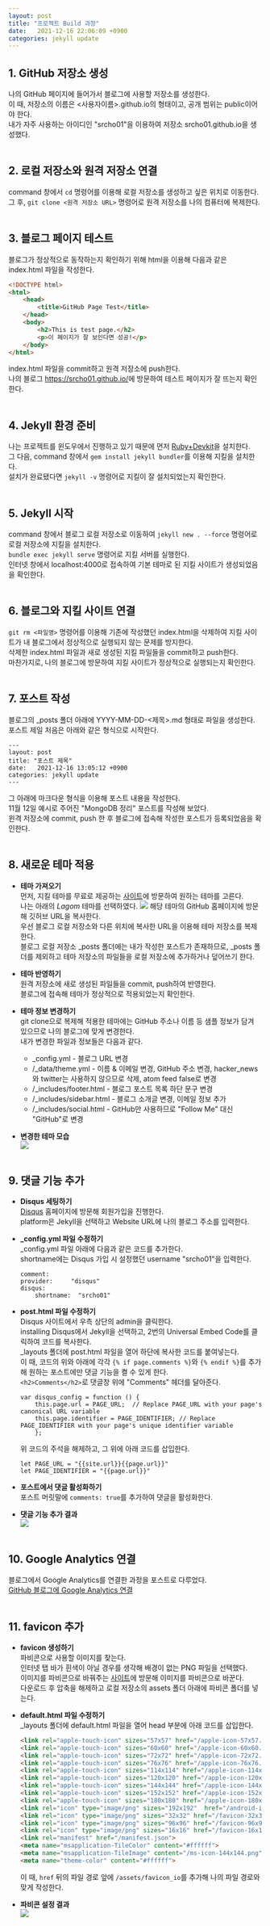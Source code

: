 ```yaml
---
layout: post
title: "프로젝트 Build 과정"
date:   2021-12-16 22:06:09 +0900
categories: jekyll update
---
```


## 1. GitHub 저장소 생성
나의 GitHub 페이지에 들어가서 블로그에 사용할 저장소를 생성한다.  
이 때, 저장소의 이름은 <사용자이름>.github.io의 형태이고, 공개 범위는 public이어야 한다.  
내가 자주 사용하는 아이디인 "srcho01"을 이용하여 저장소 srcho01.github.io을 생성했다.</br></br>


## 2. 로컬 저장소와 원격 저장소 연결
command 창에서 `cd` 명령어를 이용해 로컬 저장소를 생성하고 싶은 위치로 이동한다.  
그 후, `git clone <원격 저장소 URL>` 명령어로 원격 저장소를 나의 컴퓨터에 복제한다.</br></br>


## 3. 블로그 페이지 테스트
블로그가 정상적으로 동작하는지 확인하기 위해 html을 이용해 다음과 같은 index.html 파일을 작성한다.
```html
<!DOCTYPE html>
<html>
    <head>
        <title>GitHub Page Test</title>
    </head>
    <body>
        <h2>This is test page.</h2>
        <p>이 페이지가 잘 보인다면 성공!</p>
    </body>
</html>
```
index.html 파일을 commit하고 원격 저장소에 push한다.  
나의 블로그 <https://srcho01.github.io/>에 방문하여 테스트 페이지가 잘 뜨는지 확인한다.</br></br>


## 4. Jekyll 환경 준비
나는 프로젝트를 윈도우에서 진행하고 있기 때문에 먼저 [Ruby+Devkit](https://rubyinstaller.org/downloads/)을 설치한다.  
그 다음, command 창에서 `gem install jekyll bundler`를 이용해 지킬을 설치한다.  
설치가 완료됐다면 `jekyll -v` 명령어로 지킬이 잘 설치되었는지 확인한다.</br></br>


## 5. Jekyll 시작 
command 창에서 블로그 로컬 저장소로 이동하여 `jekyll new . --force` 명령어로 로컬 저장소에 지킬을 설치한다.  
`bundle exec jekyll serve` 명령어로 지킬 서버를 실행한다.  
인터넷 창에서 localhost:4000로 접속하여 기본 테마로 된 지킬 사이트가 생성되었음을 확인한다.</br></br>


## 6. 블로그와 지킬 사이트 연결
`git rm <파일명>` 명령어를 이용해 기존에 작성했던 index.html을 삭제하여 지킬 사이트가 내 블로그에서 정상적으로 실행되지 않는 문제를 방지한다.  
삭제한 index.html 파일과 새로 생성된 지킬 파일들을 commit하고 push한다.  
마찬가지로, 나의 블로그에 방문하여 지킬 사이트가 정상적으로 실행되는지 확인한다.</br></br>


## 7. 포스트 작성
블로그의 _posts 폴더 아래에 YYYY-MM-DD-<제목>.md 형태로 파일을 생성한다.  
포스트 제일 처음은 아래와 같은 형식으로 시작한다.  
```
---
layout: post
title: "포스트 제목"
date:   2021-12-16 13:05:12 +0900
categories: jekyll update
---
```
그 아래에 마크다운 형식을 이용해 포스트 내용을 작성한다.  
11월 12일 예시로 주어진 "MongoDB 정리" 포스트를 작성해 보았다.  
윈격 저장소에 commit, push 한 후 블로그에 접속해 작성한 포스트가 등록되었음을 확인한다.</br></br>


## 8. 새로운 테마 적용
* **테마 가져오기**  
먼저, 지킬 테마를 무료로 제공하는 [사이트](http://jekyllthemes.org/)에 방문하여 원하는 테마를 고른다.  
나는 아래의 *Lagom* 테마를 선택하였다.
![](https://i.imgur.com/wIOOGWk.png)
해당 테마의 GitHub 홈페이지에 방문해 깃허브 URL을 복사한다.  
우선 블로그 로컬 저장소와 다른 위치에 복사한 URL을 이용해 테마 저장소를 복제한다.  
블로그 로컬 저장소 _posts 폴더에는 내가 작성한 포스트가 존재하므로, _posts 폴더를 제외하고 테마 저장소의 파일들을 로컬 저장소에 추가하거나 덮어쓰기 한다.  

* **테마 반영하기**  
원격 저장소에 새로 생성된 파일들을 commit, push하여 반영한다.  
블로그에 접속해 테마가 정상적으로 적용되었는지 확인한다.

* **테마 정보 변경하기**  
git clone으로 복제해 적용한 테마에는 GitHub 주소나 이름 등 샘플 정보가 담겨 있으므로 나의 블로그에 맞게 변경한다.  
내가 변경한 파일과 정보들은 다음과 같다.  
  - _config.yml - 블로그 URL 변경
  - /_data/theme.yml - 이름 & 이메일 변경, GitHub 주소 변경, hacker_news와 twitter는 사용하지 않으므로 삭제, atom feed false로 변경
  - /_includes/footer.html - 블로그 포스트 목록 하단 문구 변경
  - /_includes/sidebar.html - 블로그 소개글 변경, 이메일 정보 추가
  - /_includes/social.html - GitHub만 사용하므로 "Follow Me" 대신 "GitHub"로 변경  

* **변경한 테마 모습**  
![](https://i.imgur.com/iMyBGhJ.png)</br></br>


## 9. 댓글 기능 추가
* **Disqus 세팅하기**  
[Disqus](https://disqus.com/) 홈페이지에 방문해 회원가입을 진행한다.  
platform은 Jekyll을 선택하고 Website URL에 나의 블로그 주소를 입력한다.  

* **_config.yml 파일 수정하기**  
_config.yml 파일 아래에 다음과 같은 코드를 추가한다.  
shortname에는 Disqus 가입 시 설정했던 username "srcho01"을 입력한다.  
    ```
    comment:
    provider:     "disqus"
    disqus:
        shortname:  "srcho01"
    ```

* **post.html 파일 수정하기**  
Disqus 사이트에서 우측 상단의 admin을 클릭한다.  
installing Disqus에서 Jekyll을 선택하고, 2번의 Universal Embed Code를 클릭하여 코드를 복사한다.  
_layouts 폴더에 post.html 파일을 열어 하단에 복사한 코드를 붙여넣는다.  
이 때, 코드의 위와 아래에 각각 `{% if page.comments %}`와 `{% endif %}`를 추가해 원하는 포스트에만 댓글 기능을 켤 수 있게 한다.  
`<h2>Comments</h2>`로 댓글창 위에 "Comments" 헤더를 달아준다.
    ```
    var disqus_config = function () {
        this.page.url = PAGE_URL;  // Replace PAGE_URL with your page's canonical URL variable
        this.page.identifier = PAGE_IDENTIFIER; // Replace PAGE_IDENTIFIER with your page's unique identifier variable
        };
    ```
    위 코드의 주석을 해제하고, 그 위에 아래 코드를 삽입한다.
    ```
    let PAGE_URL = "{{site.url}}{{page.url}}"
    let PAGE_IDENTIFIER = "{{page.url}}"
    ```

* **포스트에서 댓글 활성화하기**  
포스트 머릿말에 `comments: true`를 추가하여 댓글을 활성화한다.

* **댓글 기능 추가 결과**  
![](https://i.imgur.com/kDp2PP8.png)</br></br>


## 10. Google Analytics 연결
블로그에서 Google Analytics를 연결한 과정을 포스트로 다루었다.  
[GitHub 블로그에 Google Analytics 연결](https://srcho01.github.io/jekyll/update/2021/12/16/Google-Analytics.html)</br></br>


## 11. favicon 추가
* **favicon 생성하기**  
파비콘으로 사용할 이미지를 찾는다.    
인터넷 탭 바가 흰색이 아닐 경우를 생각해 배경이 없는 PNG 파일을 선택했다.   
이미지를 파비콘으로 바꿔주는 [사이트](https://www.favicon-generator.org/)에 방문해 이미지를 파비콘으로 바꾼다.  
다운로드 후 압축을 해제하고 로컬 저장소의 assets 폴더 아래에 파비콘 폴더를 넣는다.  

* **default.html 파일 수정하기**  
_layouts 폴더에 default.html 파일을 열어 head 부분에 아래 코드를 삽입한다.  
    ```html
    <link rel="apple-touch-icon" sizes="57x57" href="/apple-icon-57x57.png">
    <link rel="apple-touch-icon" sizes="60x60" href="/apple-icon-60x60.png">
    <link rel="apple-touch-icon" sizes="72x72" href="/apple-icon-72x72.png">
    <link rel="apple-touch-icon" sizes="76x76" href="/apple-icon-76x76.png">
    <link rel="apple-touch-icon" sizes="114x114" href="/apple-icon-114x114.png">
    <link rel="apple-touch-icon" sizes="120x120" href="/apple-icon-120x120.png">
    <link rel="apple-touch-icon" sizes="144x144" href="/apple-icon-144x144.png">
    <link rel="apple-touch-icon" sizes="152x152" href="/apple-icon-152x152.png">
    <link rel="apple-touch-icon" sizes="180x180" href="/apple-icon-180x180.png">
    <link rel="icon" type="image/png" sizes="192x192"  href="/android-icon-192x192.png">
    <link rel="icon" type="image/png" sizes="32x32" href="/favicon-32x32.png">
    <link rel="icon" type="image/png" sizes="96x96" href="/favicon-96x96.png">
    <link rel="icon" type="image/png" sizes="16x16" href="/favicon-16x16.png">
    <link rel="manifest" href="/manifest.json">
    <meta name="msapplication-TileColor" content="#ffffff">
    <meta name="msapplication-TileImage" content="/ms-icon-144x144.png">
    <meta name="theme-color" content="#ffffff"> 
    ```
    이 때, `href` 뒤의 파일 경로 앞에 `/assets/favicon_io`를 추가해 나의 파일 경로와 맞게 작성한다.  

* **파비콘 설정 결과**  
![](https://i.imgur.com/8RUFZJU.png)